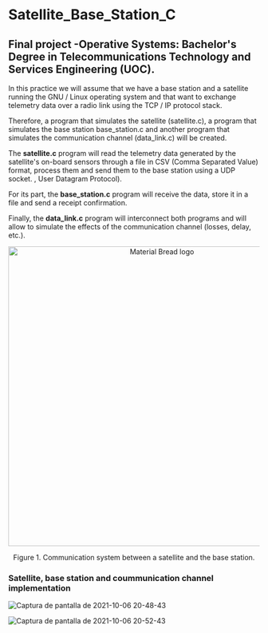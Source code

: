 # Satellite_Base_Station_C

## Final project -Operative Systems: Bachelor's Degree in Telecommunications Technology and Services Engineering (UOC). 

In this practice we will assume that we have a base station and a satellite running the GNU / Linux operating system and that want to exchange telemetry data over a radio link using the TCP / IP protocol stack.

Therefore, a program that simulates the satellite (satellite.c), a program that simulates the base station base_station.c and another program that simulates the communication channel (data_link.c) will be created.

The **satellite.c** program will read the telemetry data generated by the satellite's on-board sensors through a file in CSV (Comma Separated Value) format, process them and send them to the base station using a UDP socket. , User Datagram Protocol).

For its part, the **base_station.c** program will receive the data, store it in a file and send a receipt confirmation.

Finally, the **data_link.c** program will interconnect both
programs and will allow to simulate the effects of the communication channel (losses, delay, etc.). 

<p align="center">
    <img width="600" src="https://user-images.githubusercontent.com/34940932/136261119-2c2ceb5f-1495-495d-891f-3c8ac08b3f97.png" alt="Material Bread logo">
</p>

<p align="center">
Figure 1. Communication system between a satellite and the base station. 
</p>




### Satellite, base station and coummunication channel implementation




![Captura de pantalla de 2021-10-06 20-48-43](https://user-images.githubusercontent.com/34940932/136264716-0a40547a-28dc-4d90-9d2c-647e1a19fe3b.png)


![Captura de pantalla de 2021-10-06 20-52-43](https://user-images.githubusercontent.com/34940932/136265247-3d137969-1385-4699-80a8-7968f6f8ffe9.png)





